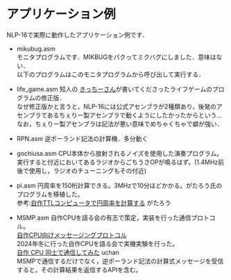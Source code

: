 # アプリケーション例
NLP-16で実際に動作したアプリケーション例です．

- mikubug.asm  
モニタプログラムです．MIKBUGをパクってミクバグにしました．意味はない．  
以下のプログラムはこのモニタプログラムから呼び出して実行する．
  
- life_game.asm
知人の [きっちーさん](https://twitter.com/rikeden_net)が書いてくださったライフゲームのプログラムの修正版．  
なぜ修正版かと言うと，NLP-16には公式アセンブラが2種類あり，後発のアセンブラであるちぇりー製アセンブラで動くようにしたかったからという...なお，ちぇりー製アセンブラは記法が悪い意味でめちゃくちゃで癖が強い．

- RPN.asm
逆ポーランド記法の計算機．多分動く

- gochiusa.asm
CPU本体から放射されるノイズを使用した演奏プログラム。実行すると付近においてあるラジオからごちうさOPが鳴るはず。(1.4MHz前後で使用し，ラジオのチューニングもその付近)

- pi.asm
円周率を150桁計算できる。3MHzで10分ほどかかる。がたろう氏のプログラムを移植した。  
参考:[自作TTLコンピュータで円周率を計算する](http://diode.matrix.jp/SOFT/R8/PAI_1.htm) がたろう

- MSMP.asm
自作CPUを語る会の有志で策定，実装を行った通信プロトコル。  
[自作CPU向けメッセージングプロトコル](https://scrapbox.io/uchan/%E8%87%AA%E4%BD%9CCPU%E5%90%91%E3%81%91%E3%83%A1%E3%83%83%E3%82%BB%E3%83%BC%E3%82%B8%E3%83%B3%E3%82%B0%E3%83%97%E3%83%AD%E3%83%88%E3%82%B3%E3%83%AB)  
2024年冬に行った自作CPUを語る会で実機実験を行った。  
[自作 CPU 同士で通信してみた](https://uchan.net/ublog.cgi/communicating-between-toy-cpus) uchan  
MSMPで通信するだけでなく，逆ポーランド記法の計算式メッセージを受信すると，その計算結果を返信するAPIを含む。